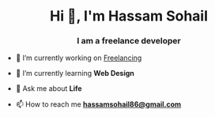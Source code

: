<h1 align="center">Hi 👋, I'm Hassam Sohail</h1>
<h3 align="center">I am a freelance developer</h3>

- 🔭 I’m currently working on [Freelancing](https://www.upwork.com/freelancers/~01ae93c2d99059b224)

- 🌱 I’m currently learning **Web Design**

- 💬 Ask me about **Life**

- 📫 How to reach me **hassamsohail86@gmail.com**

<!--<h3 align="left">Connect with me:</h3> -->
